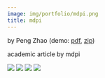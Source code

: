 ```yaml
---
image: img/portfolio/mdpi.png
title: mdpi
---
```


by Peng Zhao (demo: [pdf](https://github.com/pzhaonet/bookdownplus/raw/master/inst2/mdpi/showcase/mdpi.pdf), [zip](https://github.com/pzhaonet/bookdownplus/raw/master/inst/templates/mdpi.zip))

academic article by mdpi

<!--more-->

[![](https://github.com/pzhaonet/bookdownplus/raw/master/inst2/mdpi/showcase/cover.png)](https://github.com/pzhaonet/bookdownplus/raw/master/inst2/mdpi/showcase/cover.png)
[![](https://github.com/pzhaonet/bookdownplus/raw/master/inst2/mdpi/showcase/mdpi2.png)](https://github.com/pzhaonet/bookdownplus/raw/master/inst2/mdpi/showcase/mdpi2.png)
[![](https://github.com/pzhaonet/bookdownplus/raw/master/inst2/mdpi/showcase/mdpi3.png)](https://github.com/pzhaonet/bookdownplus/raw/master/inst2/mdpi/showcase/mdpi3.png)
[![](https://github.com/pzhaonet/bookdownplus/raw/master/inst2/mdpi/showcase/mdpi4.png)](https://github.com/pzhaonet/bookdownplus/raw/master/inst2/mdpi/showcase/mdpi4.png)

